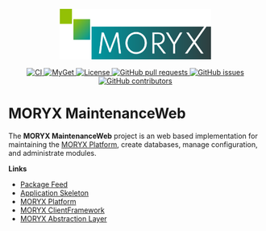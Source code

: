 <p align="center">
    <img src="docs/resources/MORYX_logo.svg" alt="MORYX Logo" width="300px" />
</p>

<p align="center">
    <a href="https://github.com/PHOENIXCONTACT/MORYX-MaintenanceWeb/workflows">
        <img src="https://github.com/PHOENIXCONTACT/MORYX-MaintenanceWeb/workflows/CI/badge.svg" alt="CI">
    </a>
    <a href="https://www.myget.org/feed/Packages/moryx">
        <img src="https://img.shields.io/myget/moryx/v/Moryx.Runtime.Maintenance.Web" alt="MyGet">
    </a>
    <a href="https://github.com/PHOENIXCONTACT/MORYX-MaintenanceWeb/blob/dev/LICENSE">
        <img src="https://img.shields.io/github/license/PHOENIXCONTACT/MORYX-MaintenanceWeb" alt="License">
    </a>
    <a href="https://github.com/PHOENIXCONTACT/MORYX-MaintenanceWeb/pulls">
        <img src="https://img.shields.io/github/issues-pr/PHOENIXCONTACT/MORYX-MaintenanceWeb" alt="GitHub pull requests">
    </a>
    <a href="https://github.com/PHOENIXCONTACT/MORYX-MaintenanceWeb/issues">
        <img src="https://img.shields.io/github/issues/PHOENIXCONTACT/MORYX-MaintenanceWeb" alt="GitHub issues">
    </a>
    <a href="https://github.com/PHOENIXCONTACT/MORYX-MaintenanceWeb/graphs/contributors">
        <img src="https://img.shields.io/github/contributors-anon/PHOENIXCONTACT/MORYX-MaintenanceWeb" alt="GitHub contributors">
    </a>
</p>

# MORYX MaintenanceWeb

The **MORYX MaintenanceWeb** project is an web based implementation for maintaining the [MORYX Platform](https://github.com/PHOENIXCONTACT/MORYX-Platform), create databases, manage configuration, and administrate modules.

**Links**
- [Package Feed](https://www.myget.org/feed/Packages/moryx)
- [Application Skeleton](https://github.com/PHOENIXCONTACT/MORYX-Template)
- [MORYX Platform](https://github.com/PHOENIXCONTACT/MORYX-Platform)
- [MORYX ClientFramework](https://github.com/PHOENIXCONTACT/MORYX-ClientFramework)
- [MORYX Abstraction Layer](https://github.com/PHOENIXCONTACT/MORYX-AbstractionLayer)

